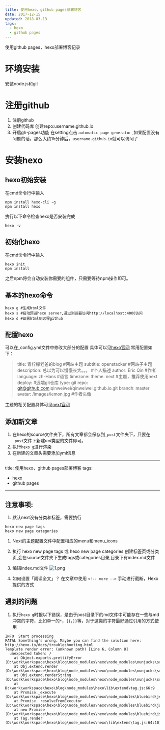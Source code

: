 ```yaml
---
title: 使用hexo，github pages部署博客
date: 2017-12-15
updated: 2018-03-13
tags:
  - hexo
  - github pages
---
```

使用github pages，hexo部署博客记录

<!-- more -->
# 环境安装
安装node.js和git

# 注册github

1. 注册github
2. 创建代码库
创建repo:username.github.io
3. 开启gh-pages功能
在setting点击 ` automatic page generator ` ,如果配置没有问题的话，那么大约15分钟后，`username.github.io`就可以访问了

# 安装hexo
## hexo初始安装
在cmd命令行中输入
```
npm install hexo-cli -g
npm install hexo
```

执行以下命令检查hexo是否安装完成
```
hexo -v
```

## 初始化hexo
在cmd命令行中输入
```
hexo init
npm install
```
之后npm将会自动安装你需要的组件，只需要等待npm操作即可。

## 基本的hexo命令
```
hexo g #生成html文件
hexo s #启动预览hexo server,通过浏览器访问http://localhost:4000访问
hexo d #部署html到远程github
```

## 配置hexo
可以在_config.yml文件中修改大部分的配置
具体可以见[hexo官网](https://hexo.io/zh-cn/docs/configuration.html)
常用配置如下：
>title: 青柠檬老爸的blog #网站主题
subtitle: openstacker   #网站子主题
description: 总以为可以慢慢长大。。。 #个人描述
author: Eric Qin        #作者
language: zh-Hans       #语言
timezone:
theme: next             #主题，推荐使用next
deploy:                 #远端git仓库
  type: git
  repo: git@github.com:qinweiwei/qinweiwei.github.io.git
  branch: master
avatar: /images/lemon.jpg #作者头像

主题的相关配置具体可见[next官网](http://theme-next.iissnan.com/)

## 添加新文章
1. 在hexo的source文件夹下，所有文章都会保存到`_post`文件夹下，只要在`_post`文件下新建*md*类型的文件即可。
2. 执行` hexo g `进行渲染
3. 在新建的文章头需要添加yml信息
>---
title: 使用hexo，github pages部署博客
tags:
  - hexo
  - github pages
---

## 注意事项:
1. 默认next没有分类和标签，需要执行
```
hexo new page tags
hexo new page categories
```

 1.	Next的主题配置文件中配置相应的menu和menu_icons
 2. 执行 hexo new page tags 或 hexo new page categories 创建标签页或分类页,会在source文件夹下生成tags或categories目录,目录下有index.md文件
 3. 编辑index.md文件
![1.png](https://i.loli.net/2020/03/17/jdDOCIb1voPrtc9.png)

2. 如何设置「阅读全文」？
在文章中使用 ` <!-- more --> ` 手动进行截断，Hexo 提供的方式

## 遇到的问题
1. 执行`hexo g`时报以下错误，是由于post目录下的md文件中可能存在一些与md冲突的字符，比如单一的`*`，`{{`，`}}`等，对于这类的字符最好通过引用的方式使用

```
INFO  Start processing
FATAL Something's wrong. Maybe you can find the solution here: http://hexo.io/docs/troubleshooting.html
Template render error: (unknown path) [Line 6, Column 8]
  unexpected token: /
    at Object.exports.prettifyError (D:\work\workspace\hexo\blog\node_modules\hexo\node_modules\nunjucks\src\lib.js:34:15)
    at Obj.extend.render (D:\work\workspace\hexo\blog\node_modules\hexo\node_modules\nunjucks\src\environment.js:469:27)
    at Obj.extend.renderString (D:\work\workspace\hexo\blog\node_modules\hexo\node_modules\nunjucks\src\environment.js:327:21)
    at D:\work\workspace\hexo\blog\node_modules\hexo\lib\extend\tag.js:66:9
    at Promise._execute (D:\work\workspace\hexo\blog\node_modules\hexo\node_modules\bluebird\js\release\debuggability.js:299:9)
    at Promise._resolveFromExecutor (D:\work\workspace\hexo\blog\node_modules\hexo\node_modules\bluebird\js\release\promise.js:481:18)
    at new Promise (D:\work\workspace\hexo\blog\node_modules\hexo\node_modules\bluebird\js\release\promise.js:77:14)
    at Tag.render (D:\work\workspace\hexo\blog\node_modules\hexo\lib\extend\tag.js:64:10)

```



